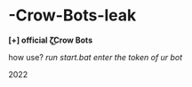 # -Crow-Bots-leak
**[+] official ζ͜͡Crow Bots**

how use?
*run start.bat*
*enter the token of ur bot*

2022
